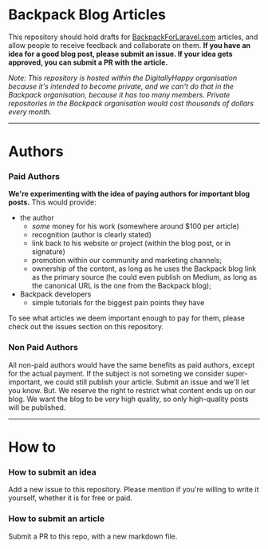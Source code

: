 # Backpack Blog Articles

This repository should hold drafts for [BackpackForLaravel.com](https://backpackforlaravel.com) articles, and allow people to receive feedback and collaborate on them. **If you have an idea for a good blog post, please submit an issue. If your idea gets approved, you can submit a PR with the article.**

_Note: This repository is hosted within the DigitallyHappy organisation because it's intended to become _private_, and we can't do that in the Backpack organisation, because it has too many members. Private repositories in the Backpack organisation would cost thousands of dollars every month._

---

# Authors

### Paid Authors

**We're experimenting with the idea of paying authors for important blog posts.** This would provide:
- the author 
  - _some_ money for his work (somewhere around $100 per article)
  - recognition (author is clearly stated)
  - link back to his website or project (within the blog post, or in signature)
  - promotion within our community and marketing channels;
  - ownership of the content, as long as he uses the Backpack blog link as the primary source (he could even publish on Medium, as long as the canonical URL is the one from the Backpack blog);
- Backpack developers 
  - simple tutorials for the biggest pain points they have

To see what articles we deem important enough to pay for them, please check out the issues section on this repository.

### Non Paid Authors

All non-paid authors would have the same benefits as paid authors, except for the actual payment. If the subject is not someting we consider super-important, we could still publish your article. Submit an issue and we'll let you know. But. We reserve the right to restrict what content ends up on our blog. We want the blog to be _very_ high quality, so only high-quality posts will be published.

--- 

# How to

### How to submit an idea

Add a new issue to this repository. Please mention if you're willing to write it yourself, whether it is for free or paid.

### How to submit an article

Submit a PR to this repo, with a new markdown file. 
